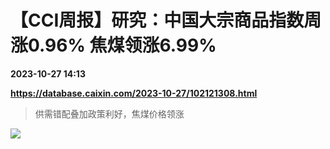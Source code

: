 # 【CCI周报】研究：中国大宗商品指数周涨0.96% 焦煤领涨6.99%

**2023-10-27 14:13**

**https://database.caixin.com/2023-10-27/102121308.html**

> 供需错配叠加政策利好，焦煤价格领涨

  

[![](https://img.caixin.com/2023-10-27/169841516055653_840_560.jpg)](https://img.caixin.com//2023-10-27/169841516055653_480_320.jpg)
